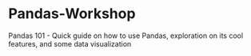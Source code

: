 # Pandas-Workshop
Pandas 101 - Quick guide on how to use Pandas, exploration on its cool features, and some data visualization  
